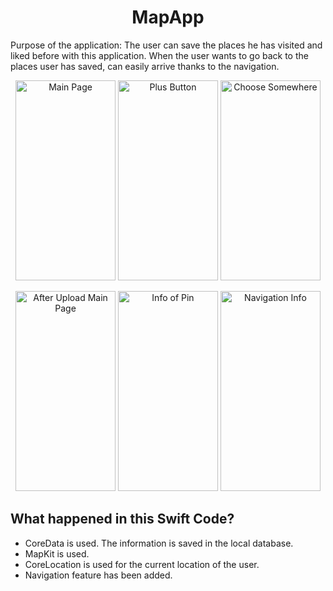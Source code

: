<h1 align="center">MapApp</h1>

Purpose of the application: The user can save the places he has visited and liked before with this application. When the user wants to go back to the places user has saved, can easily arrive thanks to the navigation.

<p align="center">
<img src="https://user-images.githubusercontent.com/94459959/220674040-29740925-f1ce-45e3-9f06-0d92fedbeb5a.png" alt="Main Page" width="160" height="320" >
<img src="https://user-images.githubusercontent.com/94459959/220674677-409e1ff2-dbad-4701-a061-1b96ec3fbc72.png" alt="Plus Button" width="160" height="320">
<img src="https://user-images.githubusercontent.com/94459959/220674984-49323c7c-86d4-4243-a7bf-2e8c8b59ea79.png" alt="Choose Somewhere" width="160" height="320">
</p>
<p align="center">
<img src="https://user-images.githubusercontent.com/94459959/220675220-0dc87331-a5dd-4173-ab1d-87216d805f3c.png" alt="After Upload Main Page" width="160" height="320">
<img src="https://user-images.githubusercontent.com/94459959/220675547-1befd5dd-9246-4895-9dc8-9f4f76354404.png" alt="Info of Pin" width="160" height="320">
<img src="https://user-images.githubusercontent.com/94459959/220676641-c420b31d-b204-4b30-9885-4ea70df28fa4.png" alt="Navigation Info" width="160" height="320">
</p>

## What happened in this Swift Code?

- CoreData is used. The information is saved in the local database.
- MapKit is used.
- CoreLocation is used for the current location of the user.
- Navigation feature has been added.
